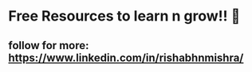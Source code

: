 # Free Resources to learn n grow!! 🚀

## follow for more: https://www.linkedin.com/in/rishabhnmishra/ 
